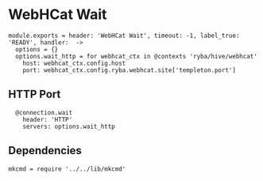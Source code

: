 
# WebHCat Wait

    module.exports = header: 'WebHCat Wait', timeout: -1, label_true: 'READY', handler:  ->
      options = {}
      options.wait_http = for webhcat_ctx in @contexts 'ryba/hive/webhcat'
        host: webhcat_ctx.config.host
        port: webhcat_ctx.config.ryba.webhcat.site['templeton.port']

## HTTP Port

      @connection.wait
        header: 'HTTP'
        servers: options.wait_http

## Dependencies

    mkcmd = require '../../lib/mkcmd'
